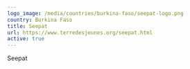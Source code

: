 ```yaml
---
logo_image: /media/countries/burkina-faso/seepat-logo.png
country: Burkina Faso
title: Seepat
url: https://www.terredesjeunes.org/seepat.html
active: true
---
```

Seepat